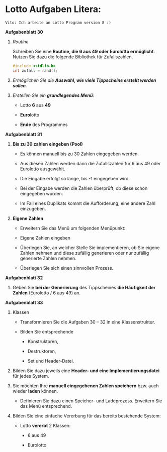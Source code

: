 
# Lotto Aufgaben Litera:

 ```text
 Vito: Ich arbeite an Lotto Program version 8 :)
```

**Aufgabenblatt 30**
1. *Routine*

	Schreiben Sie eine **Routine, die 6 aus 49 oder Eurolotto ermöglicht**. Nutzen Sie dazu die folgende Bibliothek für Zufallszahlen.

	```c
	#include <stdlib.h>
	int zufall = rand();
	```

2. *Ermöglichen Sie die **Auswahl, wie viele Tippscheine erstellt werden sollen**.*

  

3. *Erstellen Sie ein **grundlegendes Menü**:*

	- Lotto **6** aus **49**

	- **Euro**lotto

	- **Ende** des Programmes

  

**Aufgabenblatt 31**

1. **Bis zu 30 zahlen eingeben (Pool)**

	- Es können manuell bis zu 30 Zahlen eingegeben werden.

	- Aus diesen Zahlen werden dann die Zufallszahlen für 6 aus 49 oder Eurolotto ausgewählt.

	- Die Eingabe erfolgt so lange, bis -1 eingegeben wird.

	- Bei der Eingabe werden die Zahlen überprüft, ob diese schon eingegeben wurden.

	- Im Fall eines Duplikats kommt die Aufforderung, eine andere Zahl einzugeben.

  

2. **Eigene Zahlen**

	- Erweitern Sie das Menü um folgenden Menüpunkt:

	- Eigene Zahlen eingeben

	- Überlegen Sie, an welcher Stelle Sie implementieren, ob Sie eigene Zahlen nehmen und diese zufällig generieren oder nur zufällig generierte Zahlen nehmen.

	- Überlegen Sie sich einen sinnvollen Prozess.

  

**Aufgabenblatt 32**

1. Geben Sie **bei der Generierung** des Tippscheines **die Häufigkeit der Zahlen** (Eurolotto / 6 aus 49) an.

  

**Aufgabenblatt 33**

1. Klassen
	- Transformieren Sie die Aufgaben 30 – 32 in eine Klassenstruktur.

	- Bilden Sie entsprechende

    	- Konstruktoren,

    	- Destruktoren,

    	- Set und Header-Datei.

2. Bilden Sie dazu jeweils eine **Header- und eine Implementierungsdatei** für jedes System.

3. Sie möchten Ihre **manuell eingegebenen Zahlen speichern** bzw. auch wieder **laden** können.

	- Definieren Sie dazu einen Speicher- und Ladeprozess. Erweitern Sie das Menü entsprechend.

4. Bilden Sie eine einfache Vererbung für das bereits bestehende System:

	- Lotto **vererbt** 2 Klassen:

		- 6 aus 49

		- Eurolotto
